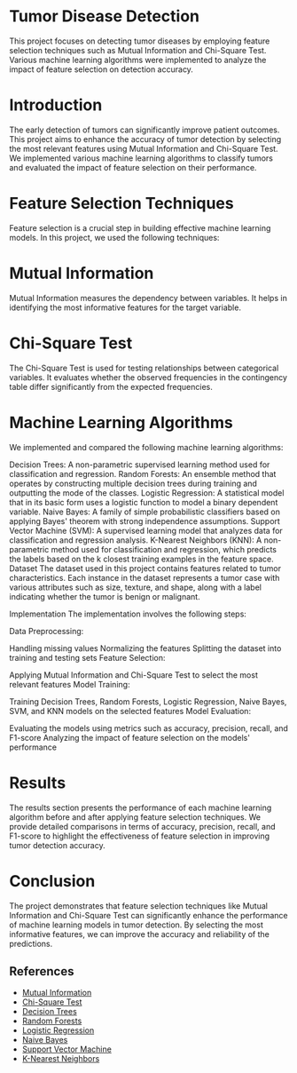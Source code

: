 # Tumor Disease Detection
This project focuses on detecting tumor diseases by employing feature selection techniques such as Mutual Information and Chi-Square Test. Various machine learning algorithms were implemented to analyze the impact of feature selection on detection accuracy.

# Introduction
The early detection of tumors can significantly improve patient outcomes. This project aims to enhance the accuracy of tumor detection by selecting the most relevant features using Mutual Information and Chi-Square Test. We implemented various machine learning algorithms to classify tumors and evaluated the impact of feature selection on their performance.

# Feature Selection Techniques
Feature selection is a crucial step in building effective machine learning models. In this project, we used the following techniques:

# Mutual Information
Mutual Information measures the dependency between variables. It helps in identifying the most informative features for the target variable.

# Chi-Square Test
The Chi-Square Test is used for testing relationships between categorical variables. It evaluates whether the observed frequencies in the contingency table differ significantly from the expected frequencies.

# Machine Learning Algorithms
We implemented and compared the following machine learning algorithms:

Decision Trees: 
A non-parametric supervised learning method used for classification and regression.
Random Forests: 
An ensemble method that operates by constructing multiple decision trees during training and outputting the mode of the classes.
Logistic Regression: 
A statistical model that in its basic form uses a logistic function to model a binary dependent variable.
Naive Bayes: 
A family of simple probabilistic classifiers based on applying Bayes' theorem with strong independence assumptions.
Support Vector Machine (SVM): A supervised learning model that analyzes data for classification and regression analysis.
K-Nearest Neighbors (KNN): A non-parametric method used for classification and regression, which predicts the labels based on the k closest training examples in the feature space.
Dataset
The dataset used in this project contains features related to tumor characteristics. Each instance in the dataset represents a tumor case with various attributes such as size, texture, and shape, along with a label indicating whether the tumor is benign or malignant.

Implementation
The implementation involves the following steps:

Data Preprocessing:

Handling missing values
Normalizing the features
Splitting the dataset into training and testing sets
Feature Selection:

Applying Mutual Information and Chi-Square Test to select the most relevant features
Model Training:

Training Decision Trees, Random Forests, Logistic Regression, Naive Bayes, SVM, and KNN models on the selected features
Model Evaluation:

Evaluating the models using metrics such as accuracy, precision, recall, and F1-score
Analyzing the impact of feature selection on the models' performance
# Results
The results section presents the performance of each machine learning algorithm before and after applying feature selection techniques. We provide detailed comparisons in terms of accuracy, precision, recall, and F1-score to highlight the effectiveness of feature selection in improving tumor detection accuracy.

# Conclusion
The project demonstrates that feature selection techniques like Mutual Information and Chi-Square Test can significantly enhance the performance of machine learning models in tumor detection. By selecting the most informative features, we can improve the accuracy and reliability of the predictions.


## References
- [Mutual Information](https://en.wikipedia.org/wiki/Mutual_information)
- [Chi-Square Test](https://en.wikipedia.org/wiki/Chi-squared_test)
- [Decision Trees](https://en.wikipedia.org/wiki/Decision_tree_learning)
- [Random Forests](https://en.wikipedia.org/wiki/Random_forest)
- [Logistic Regression](https://en.wikipedia.org/wiki/Logistic_regression)
- [Naive Bayes](https://en.wikipedia.org/wiki/Naive_Bayes_classifier)
- [Support Vector Machine](https://en.wikipedia.org/wiki/Support_vector_machine)
- [K-Nearest Neighbors](https://en.wikipedia.org/wiki/K-nearest_neighbors_algorithm)

